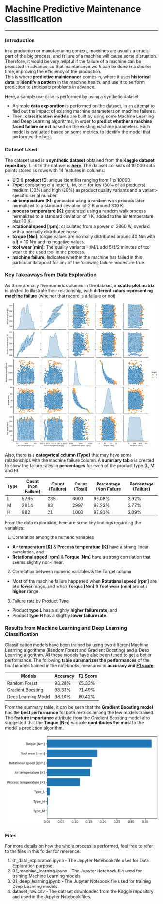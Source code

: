# Machine Predictive Maintenance Classification
***

### Introduction
In a production or manufacturing context, machines are usually a crucial part of the big process, and failure of a machine will cause some disruption. Therefore, it would be very helpful if the failure of a machine can be predicted in advance, so that maintenance work can be done in a shorter time, improving the efficiency of the production.  
This is where **predictive maintenance** comes in, where it uses **historical data** to **identify a pattern** in the machine health, and use it to perform prediction to anticipate problems in advance.  

Here, a sample use case is performed by using a synthetic dataset.  
- A simple **data exploration** is performed on the dataset, in an attempt to find out the impact of existing machine parameters on machine failures. 
- Then, **classification models** are built by using some Machine Learning and Deep Learning algorithms, in order to **predict whether a machine faced failure or not** based on the existing machine parameters. Each model is evaluated based on some metrics, to identify the model that performed the best. 


### Dataset Used
The dataset used is a **synthetic dataset** obtained from the **Kaggle dataset repository**. Link to the dataset is [**here**](https://www.kaggle.com/datasets/stephanmatzka/predictive-maintenance-dataset-ai4i-2020).
The dataset consists of 10,000 data points stored as rows with 14 features in columns:  
- **UID** & **product ID**: unique identifier ranging from 1 to 10000. 
- **Type**: consisting of a letter L, M, or H for low (50% of all products), medium (30%) and high (20%) as product quality variants and a variant-specific serial number. 
- **air temperature [K]**: generated using a random walk process later normalized to a standard deviation of 2 K around 300 K. 
- **process temperature [K]**: generated using a random walk process normalized to a standard deviation of 1 K, added to the air temperature plus 10 K. 
- **rotational speed [rpm]**: calculated from a power of 2860 W, overlaid with a normally distributed noise. 
- **torque [Nm]**: torque values are normally distributed around 40 Nm with a Ïƒ = 10 Nm and no negative values. 
- **tool wear [min]**: The quality variants H/M/L add 5/3/2 minutes of tool wear to the used tool in the process. 
- **machine failure**: Indicates whether the machine has failed in this particular datapoint for any of the following failure modes are true.  


### Key Takeaways from Data Exploration
As there are only five numeric columns in the dataset, a **scatterplot matrix** is plotted to illustrate their relationship, with **different colors representing machine failure** (whether that record is a failure or not).  

![Scatterplot Matrix](scatterplot_matrix.png "Scatterplot Matrix")  

Also, there is a **categorical column (Type)** that may have some relationships with the machine failure column. A **summary table** is created to show the failure rates in **percentages** for each of the product type (L, M and H).  

| Type | Count (Non Failure) | Count (Failure) | Count (Total) | Percentage (Non Failure | Percentage (Failure) |
|------|---------------------|-----------------|---------------|-------------------------|----------------------|
| L    | 5765                | 235             | 6000          | 96.08%                  | 3.92%                |
| M    | 2914                | 83              | 2997          | 97.23%                  | 2.77%                |
| H    | 982                 | 21              | 1003          | 97.91%                  | 2.09%                |

From the data exploration, here are some key findings regarding the variables: 
1. Correlation among the numeric variables 
- **Air temperature [K]** & **Process temperature [K]** have a strong linear correlation, and
- **Rotational speed [rpm]** & **Torque [Nm]** have a strong correlation that seems slightly non-linear. 
2. Correlation between numeric variables & the Target column  
- Most of the machine failure happened when **Rotational speed [rpm]** are at a **lower** range, and when **Torque [Nm]** & **Tool wear [min]** are at a **higher** range. 
3. Failure rate by Product Type  
- Product **type L** has a slightly **higher failure rate**, and  
- Product **type H** has a slightly **lower failure rate**. 


### Results from Machine Learning and Deep Learning Classification
Classification models have been trained by using two different Machine Learning algorithms (Random Forest and Gradient Boosting) and a Deep Learning algorithm. All these models have also been tuned to get a better performance. 
The following **table summarizes the performances** of the final models trained in the notebooks, measured in **accuracy and [F1 score](https://en.wikipedia.org/wiki/F-score)**.  

| Models               | Accuracy | F1 Score |
|----------------------|----------|----------|
| Random Forest        | 98.28%   | 65.33%   |
| Gradient Boosting    | 98.33%   | 71.49%   |
| Deep Learning Model  | 98.10%   | 60.42%   |

From the summary table, it can be seen that the **Gradient Boosting model** has the **best performance** for both metrics among the few models trained. 
The **feature importance** attribute from the Gradient Boosting model also suggested that the **Torque [Nm]** variable **contributes the most** to the model's prediction algorithm.  

![Feature Importance for Gradient Boosting Model](feat_imp_gb.png "Feature Importance for Gradient Boosting Model")  


### Files 
For more details on how the whole process is performed, feel free to refer to the files in this folder for reference: 
1. 01_data_exploration.ipynb - The Jupyter Notebook file used for Data Exploration purpose. 
2. 02_machine_learning.ipynb - The Jupyter Notebook file used for training Machine Learning models. 
3. 03_deep_learning.ipynb - The Jupyter Notebook file used for training Deep Learning models. 
4. dataset_raw.csv - The dataset downloaded from the Kaggle repository and used in the Jupyter Notebook files. 

